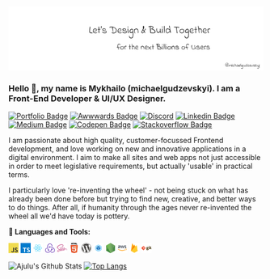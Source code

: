 ![Imgur Image](https://github.com/michaelgudzevskyi/michaelgudzevskyi/blob/main/Group%205.png)

### Hello 👋, my name is Mykhailo (michaelgudzevskyi). I am a Front-End Developer & UI/UX Designer. 

[![Portfolio Badge](https://img.shields.io/badge/Website-michaelgudzevskyi.com-black)](https://michaelgudzevskyi.com)
[![Awwwards Badge](https://img.shields.io/badge/-Awwwards-black)](https://www.awwwards.com/michaelgudzevskyi/favorites)
[![Discord](https://img.shields.io/discord/591914197219016707.svg?label=&logo=discord&logoColor=ffffff&color=7389D8&labelColor=6A7EC2)](https://discord.gg/MBP4bDw9)
[![Linkedin Badge](https://img.shields.io/badge/-LinkedIn-blue?style=flat-square&logo=Linkedin&logoColor=white&link=https://www.linkedin.com/in/michaelgudzevskyi/)](https://www.linkedin.com/in/michaelgudzevskyi/) 
[![Medium Badge](https://img.shields.io/badge/-Medium-292929?style=flat-square&labelColor=292929&logo=Medium&link=https://medium.com/@michaelgudzevskyi/)](https://medium.com/@michaelgudzevskyi/)
[![Codepen Badge](https://img.shields.io/badge/-Codepen-292929?style=flat-square&labelColor=292929&logo=Codepen&link=https://codepen.io/michaelgudzevskyi/)](https://codepen.io/michaelgudzevskyi/)
[![Stackoverflow Badge](https://img.shields.io/badge/-Stackoverflow-4CA143?style=flat-square&logo=Stackoverflow&logoColor=white&link=https://stackoverflow.com/story/michaelgudzevskyi?tab=profile)](https://stackoverflow.com/story/michaelgudzevskyi?tab=profile)
 


I am passionate about high quality, customer-focussed Frontend development, and love working on new and innovative applications in a digital environment. I aim to make all sites and web apps not just accessible in order to meet legislative requirements, but actually 'usable' in practical terms.

I particularly love 're-inventing the wheel' - not being stuck on what has already been done before but trying to find new, creative, and better ways to do things. After all, if humanity through the ages never re-invented the wheel all we'd have today is pottery. 


**🔭 Languages and Tools:**

<code><img height="20" src="https://raw.githubusercontent.com/github/explore/80688e429a7d4ef2fca1e82350fe8e3517d3494d/topics/javascript/javascript.png"></code>
<code><img height="20" src="https://raw.githubusercontent.com/github/explore/80688e429a7d4ef2fca1e82350fe8e3517d3494d/topics/typescript/typescript.png"></code>
<code><img height="20" src="https://raw.githubusercontent.com/github/explore/80688e429a7d4ef2fca1e82350fe8e3517d3494d/topics/react/react.png"></code>
<code><img height="20" src="https://raw.githubusercontent.com/github/explore/80688e429a7d4ef2fca1e82350fe8e3517d3494d/topics/redux/redux.png"></code>
<code><img height="20" src="https://raw.githubusercontent.com/github/explore/80688e429a7d4ef2fca1e82350fe8e3517d3494d/topics/sass/sass.png"></code>
<code><img height="20" src="https://raw.githubusercontent.com/github/explore/80688e429a7d4ef2fca1e82350fe8e3517d3494d/topics/html/html.png"></code>
<code><img height="20" src="https://raw.githubusercontent.com/github/explore/80688e429a7d4ef2fca1e82350fe8e3517d3494d/topics/wordpress/wordpress.png"></code>
<code><img height="20" src="https://raw.githubusercontent.com/github/explore/80688e429a7d4ef2fca1e82350fe8e3517d3494d/topics/webpack/webpack.png"></code>
<code><img height="20" src="https://raw.githubusercontent.com/github/explore/80688e429a7d4ef2fca1e82350fe8e3517d3494d/topics/nodejs/nodejs.png"></code>
<code><img height="20" src="https://raw.githubusercontent.com/github/explore/80688e429a7d4ef2fca1e82350fe8e3517d3494d/topics/aws/aws.png"></code>
<code><img height="20" src="https://raw.githubusercontent.com/github/explore/80688e429a7d4ef2fca1e82350fe8e3517d3494d/topics/firebase/firebase.png"></code>
<code><img height="20" src="https://raw.githubusercontent.com/github/explore/80688e429a7d4ef2fca1e82350fe8e3517d3494d/topics/git/git.png"></code>
<br />


 ![Ajulu's Github Stats](https://github-readme-stats.vercel.app/api?username=michaelgudzevskyi&show_icons=true&icon_color=161616&bg_color=ffffff&text_color=161616)
[![Top Langs](https://github-readme-stats.vercel.app/api/top-langs/?username=michaelgudzevskyi&layout=compact&show_icons=true&bg_color=ffffff&icon_color=161616&text_color=161616)](https://github.com/anuraghazra/github-readme-stats)
